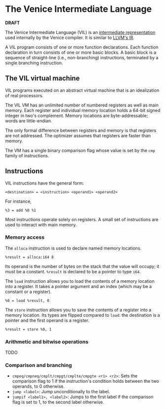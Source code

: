 # The Venice Intermediate Language
**DRAFT**

The Venice Intermediate Language (VIL) is an [intermediate representation](https://en.wikipedia.org/wiki/Intermediate_representation) used internally by the Venice compiler. It is similar to [LLVM's IR](https://llvm.org/docs/LangRef.html).

A VIL program consists of one or more function declarations. Each function declaration in turn consists of one or more basic blocks. A basic block is a sequence of straight-line (i.e., non-branching) instructions, terminated by a single branching instruction.

## The VIL virtual machine
VIL programs executed on an abstract virtual machine that is an idealization of real processors.

The VIL VM has an unlimited number of numbered registers as well as main memory. Each register and individual memory location holds a 64-bit signed integer in two's complement. Memory locations are byte-addressable; words are little-endian.

The only formal difference between registers and memory is that registers are not addressed. The optimizer assumes that registers are faster than memory.

The VM has a single binary comparison flag whose value is set by the `cmp` family of instructions.

## Instructions
VIL instructions have the general form:

```
<destination> = <instruction> <operand1> <operand2>
```

For instance,

```
%3 = add %0 %1
```

Most instructions operate solely on registers. A small set of instructions are used to interact with main memory.

### Memory access
The `alloca` instruction is used to declare named memory locations.

```
%result = alloca:i64 8
```

Its operand is the number of bytes on the stack that the value will occupy; it must be a constant. `%result` is declared to be a pointer to type `i64`. 

The `load` instruction allows you to load the contents of a memory location into a register. It takes a pointer argument and an index (which may be a constant or a register).

```
%0 = load %result, 0
```

The `store` instruction allows you to save the contents of a register into a memory location. Its types are flipped compared to `load`: the destination is a pointer and the first operand is a register.

```
%result = store %0, 1
```

### Arithmetic and bitwise operations
TODO

### Comparison and branching
- `cmpeq/cmpneq/cmplt/cmpgt/cmplte/cmpgte <r1> <r2>`: Sets the comparison flag to 1 if the instruction's condition holds between the two operands, to 0 otherwise.
- `jump <label>`: Jump unconditionally to the label.
- `jumpif <label1>, <label2>`: Jumps to the first label if the comparison flag is set to 1, to the second label otherwise.
